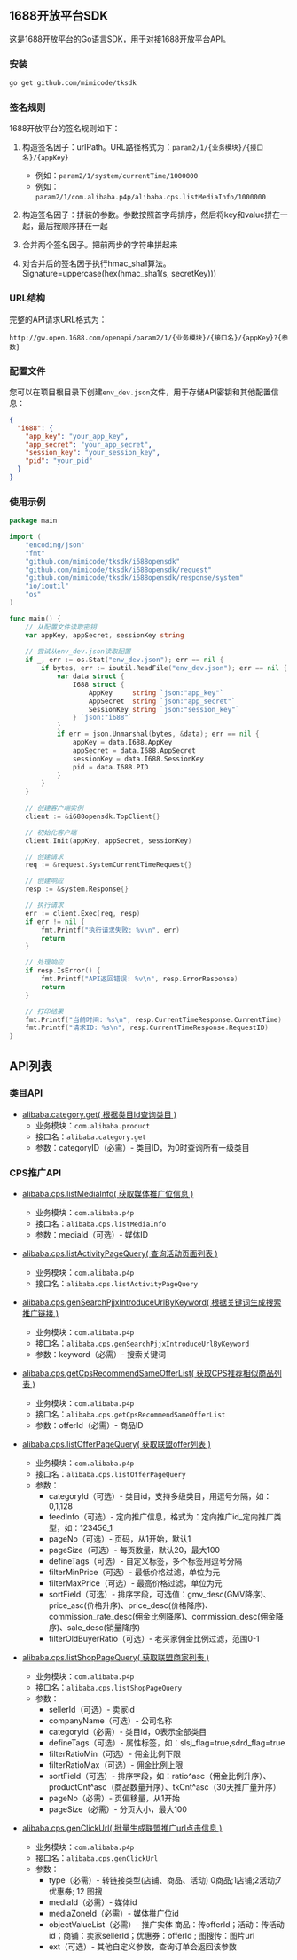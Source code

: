 ## 1688开放平台SDK

这是1688开放平台的Go语言SDK，用于对接1688开放平台API。

### 安装

```bash
go get github.com/mimicode/tksdk
```

### 签名规则

1688开放平台的签名规则如下：

1. 构造签名因子：urlPath。URL路径格式为：`param2/1/{业务模块}/{接口名}/{appKey}`
   - 例如：`param2/1/system/currentTime/1000000`
   - 例如：`param2/1/com.alibaba.p4p/alibaba.cps.listMediaInfo/1000000`

2. 构造签名因子：拼装的参数。参数按照首字母排序，然后将key和value拼在一起，最后按顺序拼在一起

3. 合并两个签名因子。把前两步的字符串拼起来

4. 对合并后的签名因子执行hmac_sha1算法。Signature=uppercase(hex(hmac_sha1(s, secretKey)))

### URL结构

完整的API请求URL格式为：
```
http://gw.open.1688.com/openapi/param2/1/{业务模块}/{接口名}/{appKey}?{参数}
```

### 配置文件

您可以在项目根目录下创建`env_dev.json`文件，用于存储API密钥和其他配置信息：

```json
{
  "i688": {
    "app_key": "your_app_key",
    "app_secret": "your_app_secret",
    "session_key": "your_session_key",
	"pid": "your_pid"
  }
}
```

### 使用示例

```go
package main

import (
	"encoding/json"
	"fmt"
	"github.com/mimicode/tksdk/i688opensdk"
	"github.com/mimicode/tksdk/i688opensdk/request"
	"github.com/mimicode/tksdk/i688opensdk/response/system"
	"io/ioutil"
	"os"
)

func main() {
	// 从配置文件读取密钥
	var appKey, appSecret, sessionKey string
	
	// 尝试从env_dev.json读取配置
	if _, err := os.Stat("env_dev.json"); err == nil {
		if bytes, err := ioutil.ReadFile("env_dev.json"); err == nil {
			var data struct {
				I688 struct {
					AppKey     string `json:"app_key"`
					AppSecret  string `json:"app_secret"`
					SessionKey string `json:"session_key"`
				} `json:"i688"`
			}
			if err = json.Unmarshal(bytes, &data); err == nil {
				appKey = data.I688.AppKey
				appSecret = data.I688.AppSecret
				sessionKey = data.I688.SessionKey
				pid = data.I688.PID
			}
		}
	}
	 
	// 创建客户端实例
	client := &i688opensdk.TopClient{}

	// 初始化客户端
	client.Init(appKey, appSecret, sessionKey)

	// 创建请求
	req := &request.SystemCurrentTimeRequest{}

	// 创建响应
	resp := &system.Response{}

	// 执行请求
	err := client.Exec(req, resp)
	if err != nil {
		fmt.Printf("执行请求失败: %v\n", err)
		return
	}

	// 处理响应
	if resp.IsError() {
		fmt.Printf("API返回错误: %v\n", resp.ErrorResponse)
		return
	}

	// 打印结果
	fmt.Printf("当前时间: %s\n", resp.CurrentTimeResponse.CurrentTime)
	fmt.Printf("请求ID: %s\n", resp.CurrentTimeResponse.RequestID)
}
```

## API列表

### 类目API
- [alibaba.category.get( 根据类目Id查询类目 )](https://open.1688.com/api/apidocdetail.htm?id=com.alibaba.product%3Aalibaba.category.get-1)
  - 业务模块：`com.alibaba.product`
  - 接口名：`alibaba.category.get`
  - 参数：categoryID（必需）- 类目ID，为0时查询所有一级类目

### CPS推广API
- [alibaba.cps.listMediaInfo( 获取媒体推广位信息 )](https://open.1688.com/api/cps/listMediaInfo.html)
  - 业务模块：`com.alibaba.p4p`
  - 接口名：`alibaba.cps.listMediaInfo`
  - 参数：mediaId（可选）- 媒体ID

- [alibaba.cps.listActivityPageQuery( 查询活动页面列表 )](https://open.1688.com/api/cps/listActivityPageQuery.html)
  - 业务模块：`com.alibaba.p4p`
  - 接口名：`alibaba.cps.listActivityPageQuery`

- [alibaba.cps.genSearchPjjxIntroduceUrlByKeyword( 根据关键词生成搜索推广链接 )](https://open.1688.com/api/cps/genSearchPjjxIntroduceUrlByKeyword.html)
  - 业务模块：`com.alibaba.p4p`
  - 接口名：`alibaba.cps.genSearchPjjxIntroduceUrlByKeyword`
  - 参数：keyword（必需）- 搜索关键词

- [alibaba.cps.getCpsRecommendSameOfferList( 获取CPS推荐相似商品列表 )](https://open.1688.com/api/cps/getCpsRecommendSameOfferList.html)
  - 业务模块：`com.alibaba.p4p`
  - 接口名：`alibaba.cps.getCpsRecommendSameOfferList`
  - 参数：offerId（必需）- 商品ID

- [alibaba.cps.listOfferPageQuery( 获取联盟offer列表 )](https://open.1688.com/api/apidocdetail.htm?spm=1688open.solution-detail.0.0.1d472cceFMBCLf&id=com.alibaba.p4p%3Aalibaba.cps.listOfferPageQuery-1&aopApiCategory=category_new)
  - 业务模块：`com.alibaba.p4p`
  - 接口名：`alibaba.cps.listOfferPageQuery`
  - 参数：
    - categoryId（可选）- 类目id，支持多级类目，用逗号分隔，如：0,1,128
    - feedInfo（可选）- 定向推广信息，格式为：定向推广id_定向推广类型，如：123456_1
    - pageNo（可选）- 页码，从1开始，默认1
    - pageSize（可选）- 每页数量，默认20，最大100
    - defineTags（可选）- 自定义标签，多个标签用逗号分隔
    - filterMinPrice（可选）- 最低价格过滤，单位为元
    - filterMaxPrice（可选）- 最高价格过滤，单位为元
    - sortField（可选）- 排序字段，可选值：gmv_desc(GMV降序)、price_asc(价格升序)、price_desc(价格降序)、commission_rate_desc(佣金比例降序)、commission_desc(佣金降序)、sale_desc(销量降序)
    - filterOldBuyerRatio（可选）- 老买家佣金比例过滤，范围0-1

- [alibaba.cps.listShopPageQuery( 获取联盟商家列表 )](https://open.1688.com/api/apidocdetail.htm?spm=1688open.solution-detail.0.0.1d472ccel58TEV&id=com.alibaba.p4p%3Aalibaba.cps.listShopPageQuery-1&aopApiCategory=category_new)
  - 业务模块：`com.alibaba.p4p`
  - 接口名：`alibaba.cps.listShopPageQuery`
  - 参数：
    - sellerId（可选）- 卖家id
    - companyName（可选）- 公司名称
    - categoryId（必需）- 类目id，0表示全部类目
    - defineTags（可选）- 属性标签，如：slsj_flag=true,sdrd_flag=true
    - filterRatioMin（可选）- 佣金比例下限
    - filterRatioMax（可选）- 佣金比例上限
    - sortField（可选）- 排序字段，如：ratio^asc（佣金比例升序）、productCnt^asc（商品数量升序）、tkCnt^asc（30天推广量升序）
    - pageNo（必需）- 页偏移量，从1开始
    - pageSize（必需）- 分页大小，最大100

- [alibaba.cps.genClickUrl( 批量生成联盟推广url点击信息 )](https://open.1688.com/api/apidocdetail.htm?spm=1688open.solution-detail.0.0.1d472ccel58TEV&id=com.alibaba.p4p%3Aalibaba.cps.genClickUrl-1&aopApiCategory=category_new)
  - 业务模块：`com.alibaba.p4p`
  - 接口名：`alibaba.cps.genClickUrl`
  - 参数：
    - type（必需）- 转链接类型(店铺、商品、活动) 0商品;1店铺;2活动;7优惠券; 12 图搜
    - mediaId（必需）- 媒体id
    - mediaZoneId（必需）- 媒体推广位id
    - objectValueList（必需）- 推广实体 商品：传offerId；活动：传活动id；商铺：卖家sellerId；优惠券：offerId ; 图搜传：图片url
    - ext（可选）- 其他自定义参数，查询订单会返回该参数
